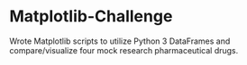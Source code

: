 # Matplotlib-Challenge

Wrote Matplotlib scripts to utilize Python 3 DataFrames and compare/visualize four mock research pharmaceutical drugs.
